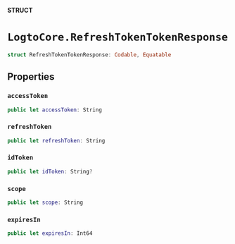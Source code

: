 **STRUCT**

# `LogtoCore.RefreshTokenTokenResponse`

```swift
struct RefreshTokenTokenResponse: Codable, Equatable
```

## Properties
### `accessToken`

```swift
public let accessToken: String
```

### `refreshToken`

```swift
public let refreshToken: String
```

### `idToken`

```swift
public let idToken: String?
```

### `scope`

```swift
public let scope: String
```

### `expiresIn`

```swift
public let expiresIn: Int64
```
